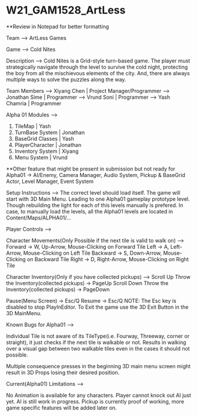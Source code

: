 # W21_GAM1528_ArtLess

**Review in Notepad for better formatting

Team --> ArtLess Games

Game --> Cold Nites

Description --> Cold Nites is a Grid-style turn-based game. The player must strategically navigate through the level to survive the cold night, protecting the boy from all the mischievous elements of the city. 
	        And, there are always multiple ways to solve the puzzles along the way.

Team Members --> Xiyang Chen   | Project Manager/Programmer
	     --> Jonathan Sime | Programmer
	     --> Vrund Soni    | Programmer
	     --> Yash Chamria  | Programmer



Alpha 01 Modules --> 

1. TileMap 	     | Yash
2. TurnBase System   | Jonathan
3. BaseGrid Classes  | Yash
4. PlayerCharacter   | Jonathan
5. Inventory System  | Xiyang
6. Menu System       | Vrund

**Other feature that might be present in submission but not ready for Alpha01 -> AI/Enemy, Camera Manager, Audio System, Pickup & BaseGrid Actor, Level Manager, Event System


Setup Instructions -->
The correct level should load itself. The game will start with 3D Main Menu. Leading to one Alpha01 gameplay prototype level.
Though rebuilding the light for each of this levels manually is prefered.
In case, to manually load the levels, all the Alpha01 levels are located in Content/Maps/ALPHA01/...


Player Controls -->

Character Movements(Only Possible if the next tile is valid to walk on) -->
Forward  -> W,  Up-Arrow,     Mouse-Clicking on Forward Tile
Left     -> A,  Left-Arrow,   Mouse-Clicking on Left Tile
Backward -> S,  Down-Arrow,   Mouse-Clicking on Backward Tile
Right    -> D,  Right-Arrow,  Mouse-Clicking on Right Tile

Character Inventory(Only if you have collected pickups) -->
Scroll Up Throw the Inventory(collected pickups)   -> PageUp
Scroll Down Throw the Inventory(collected pickups) -> PageDown


Pause(Menu Screen) -> Esc/Q
Resume -> Esc/Q
NOTE: The Esc key is disabled to stop PlayInEditor. To Exit the game use the 3D Exit Button in the 3D MainMenu.

Known Bugs for Alpha01 -->

Individual Tile is not aware of its TileType(i.e. Fourway, Threeway, corner or straight), it just checks if the next tile is walkable or not. 
Results in walking over a visual gap between two walkable tiles even in the cases it should not possible.

Multiple consequence presses in the beginning 3D main menu screen might result in 3D Props losing their desired position.



Current(Alpha01) Limitations -->

No Animation is available for any characters.
Player cannot knock out AI just yet.
AI is still work in progress.
Pickup is currently proof of working, more game specific features will be added later on.

